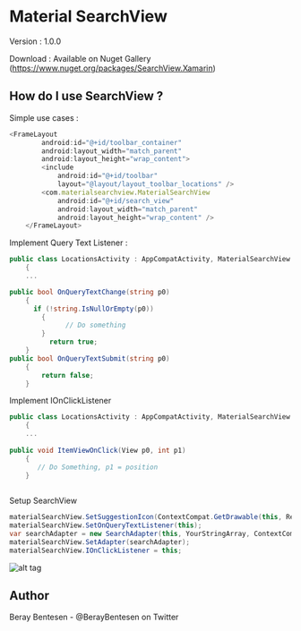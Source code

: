 Material SearchView
=====

Version : 1.0.0

Download : Available on Nuget Gallery (https://www.nuget.org/packages/SearchView.Xamarin)

How do I use SearchView ?
-------------------

Simple use cases :

```javascript
<FrameLayout
        android:id="@+id/toolbar_container"
        android:layout_width="match_parent"
        android:layout_height="wrap_content">
        <include
            android:id="@+id/toolbar"
            layout="@layout/layout_toolbar_locations" />
        <com.materialsearchview.MaterialSearchView
            android:id="@+id/search_view"
            android:layout_width="match_parent"
            android:layout_height="wrap_content" />
    </FrameLayout>
```

 Implement Query Text Listener :

```cs
public class LocationsActivity : AppCompatActivity, MaterialSearchView.IOnQueryTextListener
	{
    ...
```
		 
```cs
public bool OnQueryTextChange(string p0)
	{
	  if (!string.IsNullOrEmpty(p0))
		{
	          // Do something
		}
		  return true;
	}
public bool OnQueryTextSubmit(string p0)
	{
		return false;
	}	     
```

 Implement IOnClickListener  

```cs
public class LocationsActivity : AppCompatActivity, MaterialSearchView.IOnQueryTextListener
	{
    ...
    
public void ItemViewOnClick(View p0, int p1)
	{
	   // Do Something, p1 = position
	}
    
```

Setup SearchView

```cs
materialSearchView.SetSuggestionIcon(ContextCompat.GetDrawable(this, Resource.Drawable.vector_location_pin));
materialSearchView.SetOnQueryTextListener(this);
var searchAdapter = new SearchAdapter(this, YourStringArray, ContextCompat.GetDrawable(this, Resource.Drawable.vector_map), true, this);
materialSearchView.SetAdapter(searchAdapter);
materialSearchView.IOnClickListener = this;
```



![alt tag](http://g.recordit.co/pdPddtBOxz.gif)

Author
------
Beray Bentesen -  @BerayBentesen on Twitter




